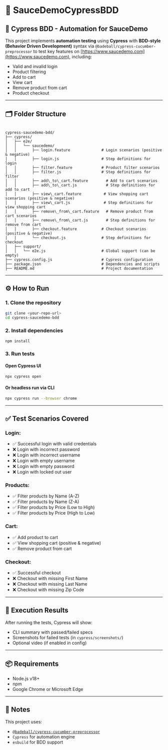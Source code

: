 # 🧪 SauceDemoCypressBDD

## 🤖 Cypress BDD - Automation for SauceDemo

This project implements **automation testing** using **Cypress** with **BDD-style (Behavior Driven Development)** syntax via `@badeball/cypress-cucumber-preprocessor` to test key features on [https://www.saucedemo.com](https://www.saucedemo.com), including:

- Valid and invalid login
- Product filtering
- Add to cart
- View cart
- Remove product from cart
- Product checkout

---

## 🗂️ Folder Structure

```

cypress-saucedemo-bdd/
├── cypress/
│   ├── e2e/
│   │   └── saucedemo/
│   │       ├── login.feature              # Login scenarios (positive & negative)
│   │       ├── login.js                   # Step definitions for login
│   │       ├── filter.feature             # Product filter scenarios
│   │       ├── filter.js                  # Step definitions for filter
│   │       ├── add\_to\_cart.feature        # Add to cart scenarios
│   │       ├── add\_to\_cart.js             # Step definitions for add to cart
│   │       ├── view\_cart.feature          # View shopping cart scenarios (positive & negative)
│   │       ├── view\_cart.js               # Step definitions for view shopping cart
│   │       ├── remove\_from\_cart.feature   # Remove product from cart scenarios
│   │       ├── remove\_from\_cart.js        # Step definitions for remove from cart
│   │       ├── checkout.feature           # Checkout scenarios (positive & negative)
│   │       └── checkout.js                # Step definitions for checkout
│   ├── support/
│   │   └── e2e.js                         # Global support (can be empty)
├── cypress.config.js                      # Cypress configuration
├── package.json                           # Dependencies and scripts
├── README.md                              # Project documentation

````

---

## ⚙️ How to Run

### 1. Clone the repository

```bash
git clone <your-repo-url>
cd cypress-saucedemo-bdd
````

### 2. Install dependencies

```bash
npm install
```

### 3. Run tests

#### Open Cypress UI

```bash
npx cypress open
```

#### Or headless run via CLI

```bash
npx cypress run --browser chrome
```

---

## ✅ Test Scenarios Covered

### Login:

* ✅ Successful login with valid credentials
* ❌ Login with incorrect password
* ❌ Login with incorrect username
* ❌ Login with empty username
* ❌ Login with empty password
* ❌ Login with locked out user

### Products:

* ✅ Filter products by Name (A-Z)
* ✅ Filter products by Name (Z-A)
* ✅ Filter products by Price (Low to High)
* ✅ Filter products by Price (High to Low)

### Cart:

* ✅ Add product to cart
* ✅ View shopping cart (positive & negative)
* ✅ Remove product from cart

### Checkout:

* ✅ Successful checkout
* ❌ Checkout with missing First Name
* ❌ Checkout with missing Last Name
* ❌ Checkout with missing Zip Code

---

## 🧪 Execution Results

After running the tests, Cypress will show:

* CLI summary with passed/failed specs
* Screenshots for failed tests (in `cypress/screenshots/`)
* Optional video (if enabled in config)

---

## 📦 Requirements

* Node.js v18+
* npm
* Google Chrome or Microsoft Edge

---

## 📘 Notes

This project uses:

* [`@badeball/cypress-cucumber-preprocessor`](https://github.com/badeball/cypress-cucumber-preprocessor)
* `Cypress` for automation engine
* `esbuild` for BDD support


